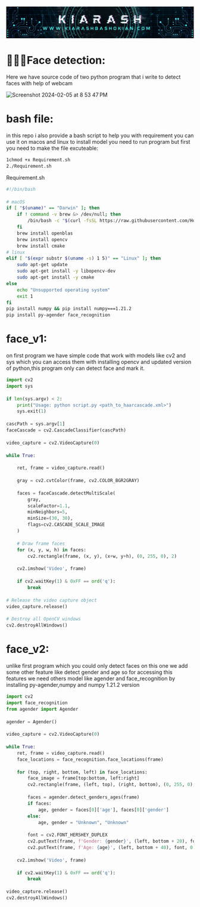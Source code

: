 ![baner](https://github.com/Ghosts6/Local-website/blob/main/img/Baner.png)
# 👨🏻‍💻Face detection:

Here we have source code of two python program that i write to detect faces with help of webcam 

<img width="1470" alt="Screenshot 2024-02-05 at 8 53 47 PM" src="https://github.com/Ghosts6/python_face_detection/assets/95994481/47c35091-c986-413e-91fe-68d6335dc4e0">



# bash file:

in this repo i also provide a bash script to help you with requirement you can use it on macos and linux to install model you need to run program but first you need to make the file excuteable:

```bash
1chmod +x Requirement.sh
2./Requirement.sh
```

Requirement.sh
```bash
#!/bin/bash

# macOS
if [ "$(uname)" == "Darwin" ]; then
    if ! command -v brew &> /dev/null; then
        /bin/bash -c "$(curl -fsSL https://raw.githubusercontent.com/Homebrew/install/HEAD/install.sh)"
    fi
    brew install openblas
    brew install opencv
    brew install cmake
# linux
elif [ "$(expr substr $(uname -s) 1 5)" == "Linux" ]; then
    sudo apt-get update
    sudo apt-get install -y libopencv-dev
    sudo apt-get install -y cmake
else
    echo "Unsupported operating system"
    exit 1
fi
pip install numpy && pip install numpy===1.21.2
pip install py-agender face_recognition
```

# face_v1:

on first program we have simple code that work with models like cv2 and sys which you can access them with installing opencv and updated version of python,this program only can detect face and mark it.

```python
import cv2
import sys

if len(sys.argv) < 2:
    print("Usage: python script.py <path_to_haarcascade.xml>")
    sys.exit(1)

cascPath = sys.argv[1]
faceCascade = cv2.CascadeClassifier(cascPath)

video_capture = cv2.VideoCapture(0)

while True:

    ret, frame = video_capture.read()

    gray = cv2.cvtColor(frame, cv2.COLOR_BGR2GRAY)

    faces = faceCascade.detectMultiScale(
        gray,
        scaleFactor=1.1,
        minNeighbors=5,
        minSize=(30, 30),
        flags=cv2.CASCADE_SCALE_IMAGE
    )

    # Draw frame faces
    for (x, y, w, h) in faces:
        cv2.rectangle(frame, (x, y), (x+w, y+h), (0, 255, 0), 2)

    cv2.imshow('Video', frame)

    if cv2.waitKey(1) & 0xFF == ord('q'):
        break

# Release the video capture object
video_capture.release()

# Destroy all OpenCV windows
cv2.destroyAllWindows()
```

# face_v2:

unlike first program which you could only detect faces on this one we add some other feature like detect gender and age so for accessing this features we need others model like agender and face_recognition by installing py-agender,numpy and numpy 1.21.2 version 

```python
import cv2
import face_recognition
from agender import Agender

agender = Agender()

video_capture = cv2.VideoCapture(0)

while True:
    ret, frame = video_capture.read()
    face_locations = face_recognition.face_locations(frame)

    for (top, right, bottom, left) in face_locations:
        face_image = frame[top:bottom, left:right]
        cv2.rectangle(frame, (left, top), (right, bottom), (0, 255, 0), 2)

        faces = agender.detect_genders_ages(frame)
        if faces:
            age, gender = faces[0]['age'], faces[0]['gender']
        else:
            age, gender = "Unknown", "Unknown"

        font = cv2.FONT_HERSHEY_DUPLEX
        cv2.putText(frame, f'Gender: {gender}', (left, bottom + 20), font, 0.5, (255, 255, 255), 1)
        cv2.putText(frame, f'Age: {age}', (left, bottom + 40), font, 0.5, (255, 255, 255), 1)

    cv2.imshow('Video', frame)

    if cv2.waitKey(1) & 0xFF == ord('q'):
        break

video_capture.release()
cv2.destroyAllWindows()
```

